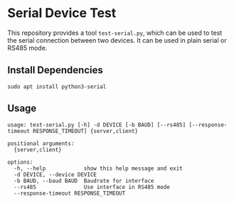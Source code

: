 # Serial Device Test

This repository provides a tool `test-serial.py`, which can be used to test the serial connection between two devices. It can be used in plain serial or RS485 mode.

## Install Dependencies

```
sudo apt install python3-serial
```

## Usage

```
usage: test-serial.py [-h] -d DEVICE [-b BAUD] [--rs485] [--response-timeout RESPONSE_TIMEOUT] {server,client}

positional arguments:
  {server,client}

options:
  -h, --help            show this help message and exit
  -d DEVICE, --device DEVICE
  -b BAUD, --baud BAUD  Baudrate for interface
  --rs485               Use interface in RS485 mode
  --response-timeout RESPONSE_TIMEOUT
```
